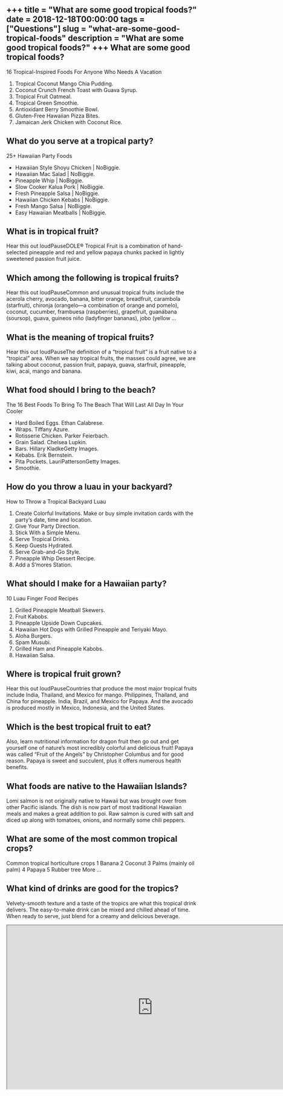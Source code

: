 +++
title = "What are some good tropical foods?"
date = 2018-12-18T00:00:00
tags = ["Questions"]
slug = "what-are-some-good-tropical-foods"
description = "What are some good tropical foods?"
+++
What are some good tropical foods?
----------------------------------

16 Tropical-Inspired Foods For Anyone Who Needs A Vacation

1. Tropical Coconut Mango Chia Pudding.
2. Coconut Crunch French Toast with Guava Syrup.
3. Tropical Fruit Oatmeal.
4. Tropical Green Smoothie.
5. Antioxidant Berry Smoothie Bowl.
6. Gluten-Free Hawaiian Pizza Bites.
7. Jamaican Jerk Chicken with Coconut Rice.

What do you serve at a tropical party?
--------------------------------------

25+ Hawaiian Party Foods

- Hawaiian Style Shoyu Chicken | NoBiggie.
- Hawaiian Mac Salad | NoBiggie.
- Pineapple Whip | NoBiggie.
- Slow Cooker Kalua Pork | NoBiggie.
- Fresh Pineapple Salsa | NoBiggie.
- Hawaiian Chicken Kebabs | NoBiggie.
- Fresh Mango Salsa | NoBiggie.
- Easy Hawaiian Meatballs | NoBiggie.

What is in tropical fruit?
--------------------------

Hear this out loudPauseDOLE® Tropical Fruit is a combination of hand-selected pineapple and red and yellow papaya chunks packed in lightly sweetened passion fruit juice.

Which among the following is tropical fruits?
---------------------------------------------

Hear this out loudPauseCommon and unusual tropical fruits include the acerola cherry, avocado, banana, bitter orange, breadfruit, carambola (starfruit), chironja (orangelo—a combination of orange and pomelo), coconut, cucumber, frambuesa (raspberries), grapefruit, guanábana (soursop), guava, guineos niño (ladyfinger bananas), jobo (yellow …

What is the meaning of tropical fruits?
---------------------------------------

Hear this out loudPauseThe definition of a “tropical fruit” is a fruit native to a “tropical” area. When we say tropical fruits, the masses could agree, we are talking about coconut, passion fruit, papaya, guava, starfruit, pineapple, kiwi, acai, mango and banana.

What food should I bring to the beach?
--------------------------------------

The 16 Best Foods To Bring To The Beach That Will Last All Day In Your Cooler

- Hard Boiled Eggs. Ethan Calabrese.
- Wraps. Tiffany Azure.
- Rotisserie Chicken. Parker Feierbach.
- Grain Salad. Chelsea Lupkin.
- Bars. Hillary KladkeGetty Images.
- Kebabs. Erik Bernstein.
- Pita Pockets. LauriPattersonGetty Images.
- Smoothie.

How do you throw a luau in your backyard?
-----------------------------------------

How to Throw a Tropical Backyard Luau

1. Create Colorful Invitations. Make or buy simple invitation cards with the party’s date, time and location.
2. Give Your Party Direction.
3. Stick With a Simple Menu.
4. Serve Tropical Drinks.
5. Keep Guests Hydrated.
6. Serve Grab-and-Go Style.
7. Pineapple Whip Dessert Recipe.
8. Add a S’mores Station.

What should I make for a Hawaiian party?
----------------------------------------

10 Luau Finger Food Recipes

1. Grilled Pineapple Meatball Skewers.
2. Fruit Kabobs.
3. Pineapple Upside Down Cupcakes.
4. Hawaiian Hot Dogs with Grilled Pineapple and Teriyaki Mayo.
5. Aloha Burgers.
6. Spam Musubi.
7. Grilled Ham and Pineapple Kabobs.
8. Hawaiian Salsa.

Where is tropical fruit grown?
------------------------------

Hear this out loudPauseCountries that produce the most major tropical fruits include India, Thailand, and Mexico for mango. Philippines, Thailand, and China for pineapple. India, Brazil, and Mexico for Papaya. And the avocado is produced mostly in Mexico, Indonesia, and the United States.

Which is the best tropical fruit to eat?
----------------------------------------

Also, learn nutritional information for dragon fruit then go out and get yourself one of nature’s most incredibly colorful and delicious fruit! Papaya was called “Fruit of the Angels” by Christopher Columbus and for good reason. Papaya is sweet and succulent, plus it offers numerous health benefits.

What foods are native to the Hawaiian Islands?
----------------------------------------------

Lomi salmon is not originally native to Hawaii but was brought over from other Pacific islands. The dish is now part of most traditional Hawaiian meals and makes a great addition to poi. Raw salmon is cured with salt and diced up along with tomatoes, onions, and normally some chili peppers.

What are some of the most common tropical crops?
------------------------------------------------

 Common tropical horticulture crops 1 Banana 2 Coconut 3 Palms (mainly oil palm) 4 Papaya 5 Rubber tree More …

What kind of drinks are good for the tropics?
---------------------------------------------

Velvety-smooth texture and a taste of the tropics are what this tropical drink delivers. The easy-to-make drink can be mixed and chilled ahead of time. When ready to serve, just blend for a creamy and delicious beverage.

<iframe allow="accelerometer; autoplay; clipboard-write; encrypted-media; gyroscope; picture-in-picture" allowfullscreen="" class="__youtube_prefs__  epyt-is-override  no-lazyload" data-no-lazy="1" data-origheight="433" data-origwidth="770" data-skipgform_ajax_framebjll="" height="433" id="_ytid_56621" loading="lazy" src="https://www.youtube.com/embed/JCfbQAk2TjI?enablejsapi=1&autoplay=0&cc_load_policy=0&cc_lang_pref=&iv_load_policy=1&loop=0&modestbranding=0&rel=1&fs=1&playsinline=0&autohide=2&theme=dark&color=red&controls=1&" title="YouTube player" width="770"></iframe>